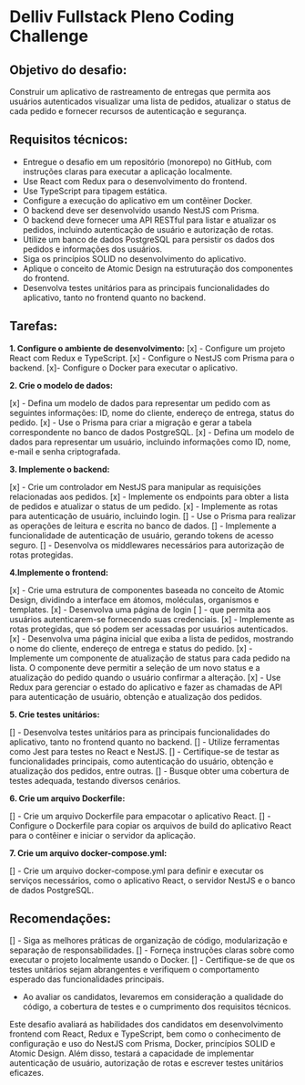 # Delliv Fullstack Pleno Coding Challenge

## Objetivo do desafio:
Construir um aplicativo de rastreamento de entregas que permita aos usuários autenticados visualizar uma lista de pedidos, atualizar o status de cada pedido e fornecer recursos de autenticação e segurança.

## Requisitos técnicos:

- Entregue o desafio em um repositório (monorepo) no GitHub, com instruções claras para executar a aplicação localmente.
- Use React com Redux para o desenvolvimento do frontend.
- Use TypeScript para tipagem estática.
- Configure a execução do aplicativo em um contêiner Docker.
- O backend deve ser desenvolvido usando NestJS com Prisma.
- O backend deve fornecer uma API RESTful para listar e atualizar os pedidos, incluindo autenticação de usuário e autorização de rotas.
- Utilize um banco de dados PostgreSQL para persistir os dados dos pedidos e informações dos usuários.
- Siga os princípios SOLID no desenvolvimento do aplicativo.
- Aplique o conceito de Atomic Design na estruturação dos componentes do frontend.
- Desenvolva testes unitários para as principais funcionalidades do aplicativo, tanto no frontend quanto no backend.

## Tarefas:

**1. Configure o ambiente de desenvolvimento:**
[x] - Configure um projeto React com Redux e TypeScript.
[x] - Configure o NestJS com Prisma para o backend.
[x]- Configure o Docker para executar o aplicativo.

**2. Crie o modelo de dados:**

[x] - Defina um modelo de dados para representar um pedido com as seguintes informações: ID, nome do cliente, endereço de entrega, status do pedido. 
[x] - Use o Prisma para criar a migração e gerar a tabela correspondente no banco de dados PostgreSQL.
[x] - Defina um modelo de dados para representar um usuário, incluindo informações como ID, nome, e-mail e senha criptografada.

**3. Implemente o backend:**

[x] - Crie um controlador em NestJS para manipular as requisições relacionadas aos pedidos.
[x] - Implemente os endpoints para obter a lista de pedidos e atualizar o status de um pedido.
[x] - Implemente as rotas para autenticação de usuário, incluindo login.
[] - Use o Prisma para realizar as operações de leitura e escrita no banco de dados.
[] - Implemente a funcionalidade de autenticação de usuário, gerando tokens de acesso seguro.
[] - Desenvolva os middlewares necessários para autorização de rotas protegidas.

**4.Implemente o frontend:**

[x] - Crie uma estrutura de componentes baseada no conceito de Atomic Design, dividindo a interface em átomos, moléculas, organismos e templates.
[x] - Desenvolva uma página de login 
    [ ] - que permita aos usuários autenticarem-se fornecendo suas credenciais.
[x] - Implemente as rotas protegidas, que só podem ser acessadas por usuários autenticados.
[x] - Desenvolva uma página inicial que exiba a lista de pedidos, mostrando o nome do cliente, endereço de entrega e status do pedido.
[x] - Implemente um componente de atualização de status para cada pedido na lista. O componente deve permitir a seleção de um novo status e a atualização do pedido quando o usuário confirmar a alteração.
[x] - Use Redux para gerenciar o estado do aplicativo e fazer as chamadas de API para autenticação de usuário, obtenção e atualização dos pedidos.

**5. Crie testes unitários:**

[] - Desenvolva testes unitários para as principais funcionalidades do aplicativo, tanto no frontend quanto no backend.
[] - Utilize ferramentas como Jest para testes no React e NestJS.
[] - Certifique-se de testar as funcionalidades principais, como autenticação do usuário, obtenção e atualização dos pedidos, entre outras.
[] - Busque obter uma cobertura de testes adequada, testando diversos cenários.

**6. Crie um arquivo Dockerfile:**

[] - Crie um arquivo Dockerfile para empacotar o aplicativo React.
[] - Configure o Dockerfile para copiar os arquivos de build do aplicativo React para o contêiner e iniciar o servidor da aplicação.

**7. Crie um arquivo docker-compose.yml:**

[] - Crie um arquivo docker-compose.yml para definir e executar os serviços necessários, como o aplicativo React, o servidor NestJS e o banco de dados PostgreSQL.

## Recomendações:
[] - Siga as melhores práticas de organização de código, modularização e separação de responsabilidades.
[] - Forneça instruções claras sobre como executar o projeto localmente usando o Docker.
[] - Certifique-se de que os testes unitários sejam abrangentes e verifiquem o comportamento esperado das funcionalidades principais.
- Ao avaliar os candidatos, levaremos em consideração a qualidade do código, a cobertura de testes e o cumprimento dos requisitos técnicos.

Este desafio avaliará as habilidades dos candidatos em desenvolvimento frontend com React, Redux e TypeScript, bem como o conhecimento de configuração e uso do NestJS com Prisma, Docker, princípios SOLID e Atomic Design. Além disso, testará a capacidade de implementar autenticação de usuário, autorização de rotas e escrever testes unitários eficazes.
